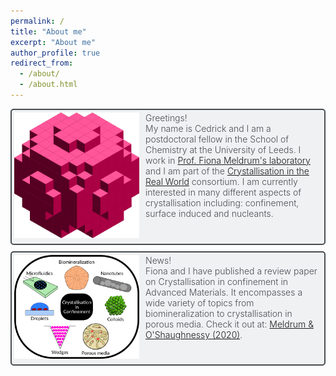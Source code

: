 ```yaml
---
permalink: /
title: "About me"
excerpt: "About me"
author_profile: true
redirect_from:
  - /about/
  - /about.html
---
```

<style>
.grid-container {
  display: grid;
  grid-template-rows: auto;
  grid-gap: 10px;
}
.grid-item{
  border: solid hsl(207, 6%, 30%) 2px;
  border-radius: 5px;
  padding: 4px;
  font-weight: 300;
  color: hsl(207, 6%, 30%);
  background-color: hsla(220, 9%, 93%, 0.7);
}
.float-img-l {
  float: left;
  margin-right: 10px;
  margin-bottom: 5px;
}
</style>
<div class="grid-container">
  <div class="grid-item">
  <img src="/images/cubes.png" alt="Cube"
    width="200"
    class="float-img-l"/>
  Greetings!<br style="line-height:20px">
  My name is Cedrick and I am a postdoctoral fellow in the School of Chemistry at the University of Leeds. I work in <a href="http://www1.chem.leeds.ac.uk/FCM/">Prof. Fiona Meldrum's laboratory</a> and I am part of the <a href="https://realworldcrystals.leeds.ac.uk/">Crystallisation in the Real World</a> consortium. I am currently interested in many different aspects of crystallisation including: confinement, surface induced and nucleants.
  </div>
  <div class="grid-item">
  <img src="/images/TOC-Schematic.png" alt="schematic"
    width="200"
    class="float-img-l"/>
  News!<br style="line-height:20px">
  Fiona and I have published a review paper on Crystallisation in confinement in Advanced Materials. It encompasses a wide variety of topics from biomineralization to crystallisation in porous media. Check it out at: <a href="https://doi.org/10.1002/adma.202001068">Meldrum & O'Shaughnessy (2020)</a>.
  </div>
</div>
